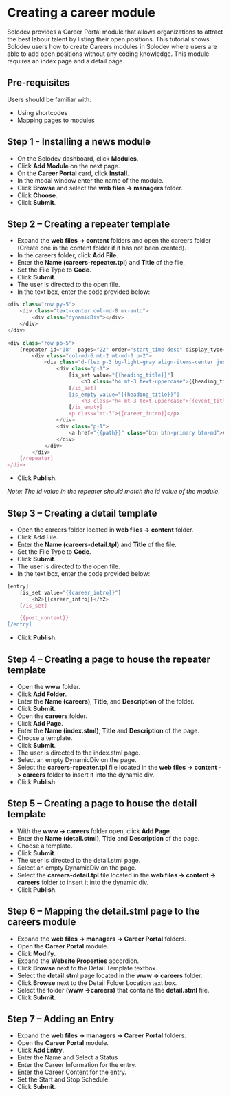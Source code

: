 # Creating a career module

Solodev provides a Career Portal module that allows organizations to attract the best labour talent by listing their open positions. This tutorial shows Solodev users how to create Careers modules in Solodev where users are able to add open positions without any coding knowledge. This module requires an index page and a detail page. 

## Pre-requisites

Users should be familiar with:

* Using shortcodes
* Mapping pages to modules

## Step 1 - Installing a news module

* On the Solodev dashboard, click **Modules**.
* Click **Add Module** on the next page. 
* On the **Career Portal** card, click **Install**. 
* In the modal window enter the name of the module. 
* Click **Browse** and select the **web files -> managers** folder. 
* Click **Choose**. 
* Click **Submit**. 

## Step 2 – Creating a repeater template

* Expand the **web files -> content** folders and open the careers folder (Create one in the content folder if it has not been created). 
* In the careers folder, click **Add File**. 
* Enter the **Name (careers-repeater.tpl)** and **Title** of the file. 
* Set the File Type to **Code**. 
* Click **Submit**. 
* The user is directed to the open file. 
* In the text box, enter the code provided below: 
```js
<div class="row py-5">
    <div class="text-center col-md-8 mx-auto">
    	<div class="dynamicDiv"></div>
  	</div> 
</div>
 
<div class="row pb-5">
	[repeater id='38'  pages="22" order="start_time desc" display_type="news"]
		<div class="col-md-6 mt-2 mt-md-0 p-2">
			<div class="d-flex p-3 bg-light-gray align-items-center justify-content-between">
				<div class="p-1">
        			[is_set value="{{heading_title}}"]
        				<h3 class="h4 mt-3 text-uppercase">{{heading_title}}</h3>
        			[/is_set]
        			[is_empty value="{{heading_title}}"]
        				<h3 class="h4 mt-3 text-uppercase">{{event_title}}</h3>
        			[/is_empty]
        			<p class="mt-3">{{career_intro}}</p>
				</div>
				<div class="p-1">
					<a href="{{path}}" class="btn btn-primary btn-md">Apply</a>
				</div>
			</div>
		</div>
	[/repeater]
</div>
```
* Click **Publish**. 

*Note: The id value in the repeater should match the id value of the module.*

## Step 3 – Creating a detail template

* Open the careers folder located in **web files -> content** folder. 
* Click Add File. 
* Enter the **Name (careers-detail.tpl)** and **Title** of the file. 
* Set the File Type to **Code**. 
* Click **Submit**. 
* The user is directed to the open file. 
* In the text box, enter the code provided below: 
```js
[entry]
	[is_set value="{{career_intro}}"]
		<h2>{{career_intro}}</h2>
	[/is_set]

	{{post_content}}
[/entry]
```
* Click **Publish**.

## Step 4 – Creating a page to house the repeater template

* Open the **www** folder. 
* Click **Add Folder**.
* Enter the **Name (careers)**, **Title**, and **Description** of the folder. 
* Click **Submit**. 
* Open the **careers** folder. 
* Click **Add Page**.
* Enter the **Name (index.stml)**, **Title** and **Description** of the page.
* Choose a template.
* Click **Submit**. 
* The user is directed to the index.stml page.
* Select an empty DynamicDiv on the page.
* Select the **careers-repeater.tpl** file located in the **web files -> content -> careers** folder to insert it into the dynamic div.
* Click **Publish**.  

## Step 5 – Creating a page to house the detail template

* With the **www -> careers** folder open, click **Add Page**.
* Enter the **Name (detail.stml)**, **Title** and **Description** of the page.
* Choose a template.
* Click **Submit**. 
* The user is directed to the detail.stml page.
* Select an empty DynamicDiv on the page.
* Select the **careers-detail.tpl** file located in the **web files -> content -> careers** folder to insert it into the dynamic div.
* Click **Publish**. 

## Step 6 – Mapping the detail.stml page to the careers module

* Expand the **web files -> managers -> Career Portal** folders. 
* Open the **Career Portal** module. 
* Click **Modify**. 
* Expand the **Website Properties** accordion.
* Click **Browse** next to the Detail Template textbox. 
* Select the **detail.stml** page located in the **www -> careers** folder. 
* Click **Browse** next to the Detail Folder Location text box. 
* Select the folder **(www ->careers)** that contains the **detail.stml** file.
* Click **Submit**.

## Step 7 – Adding an Entry

* Expand the **web files -> managers -> Career Portal** folders. 
* Open the **Career Portal** module. 
* Click **Add Entry**.
* Enter the Name and Select a Status
* Enter the Career Information for the entry. 
* Enter the Career Content for the entry.
* Set the Start and Stop Schedule. 
* Click **Submit**.
